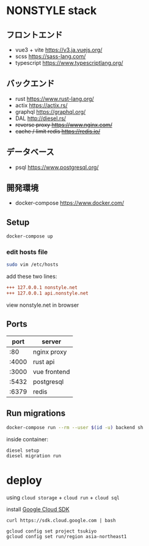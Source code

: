 # NONSTYLE stack

## フロントエンド

- vue3 + vite https://v3.ja.vuejs.org/
- scss https://sass-lang.com/
- typescript https://www.typescriptlang.org/

## バックエンド

- rust https://www.rust-lang.org/
- actix https://actix.rs/
- graphql https://graphql.org/
- DAL http://diesel.rs/
- <del> reverse proxy https://www.nginx.com/ </del>
- <del> cache / limit redis https://redis.io/ </del>

## データベース

- psql https://www.postgresql.org/

## 開発環境

- docker-compose https://www.docker.com/

## Setup

```sh
docker-compose up
```

### edit hosts file

```sh
sudo vim /etc/hosts
```

add these two lines:

```diff
+++ 127.0.0.1 nonstyle.net
+++ 127.0.0.1 api.nonstyle.net
```

view nonstyle.net in browser

## Ports

| port  | server       |
| ----- | ------------ |
| :80   | nginx proxy  |
| :4000 | rust api     |
| :3000 | vue frontend |
| :5432 | postgresql   |
| :6379 | redis        |

## Run migrations

```sh
docker-compose run --rm --user $(id -u) backend sh
```

inside container:

```sh
diesel setup
diesel migration run
```

# deploy

using `cloud storage` + `cloud run` + `cloud sql`

install [Google Cloud SDK](https://cloud.google.com/sdk/docs/install)

```
curl https://sdk.cloud.google.com | bash

gcloud config set project tsukiyo
gcloud config set run/region asia-northeast1
```

